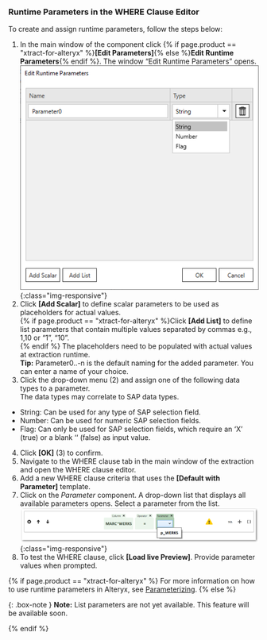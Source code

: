 
### Runtime Parameters in the WHERE Clause Editor

To create and assign runtime parameters, follow the steps below:

1. In the main window of the component click {% if page.product == "xtract-for-alteryx" %}**[Edit Parameters]**{% else %}**Edit Runtime Parameters**{% endif %}.
The window “Edit Runtime Parameters” opens.<br>
![dd-parameters](/img/content/where-clause-parameter.png){:class="img-responsive"}
2. Click **[Add Scalar]** to define scalar parameters to be used as placeholders for actual values.<br>
{% if page.product == "xtract-for-alteryx" %}Click **[Add List]** to define list parameters that contain multiple values separated by commas e.g., 1,10 or “1”, “10”. <br>{% endif %} The placeholders need to be populated with actual values at extraction runtime.<br>
**Tip:** Parameter0..-n is the default naming for the added parameter. You can enter a name of your choice.
3. Click the drop-down menu (2) and assign one of the following data types to a parameter. <br>
The data types may correlate to SAP data types.
- String: Can be used for any type of SAP selection field.
- Number: Can be used for numeric SAP selection fields.
- Flag: Can only be used for SAP selection fields, which require an ‘X’ (true) or a blank ‘‘ (false) as input value.
4. Click **[OK]** (3) to confirm. 
5. Navigate to the WHERE clause tab in the main window of the extraction and open the WHERE clause editor.
6. Add a new WHERE clause criteria that uses the **[Default with Parameter]** template.
7. Click on the *Parameter* component. A drop-down list that displays all available parameters opens. 
Select a parameter from the list.<br>
![WHERE-Clause-Builder-Example](/img/content/where-clause-param.png){:class="img-responsive"}
8. To test the WHERE clause, click **[Load live Preview]**. Provide parameter values when prompted.

{% if page.product == "xtract-for-alteryx" %}
For more information on how to use runtime parameters in Alteryx, see [Parameterizing](../parameterizing).
{% else %}

{: .box-note }
**Note:** List parameters are not yet available. This feature will be available soon.

{% endif %}
